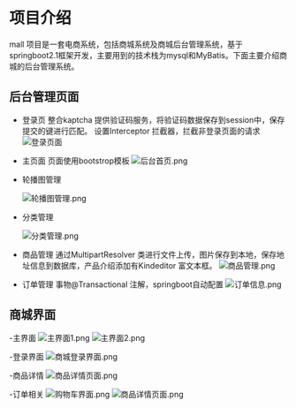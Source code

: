 # 项目介绍
mall 项目是一套电商系统，包括商城系统及商城后台管理系统，基于springboot2.1框架开发，主要用到的技术栈为mysql和MyBatis。下面主要介绍商城的后台管理系统。


## 后台管理页面



- 登录页
整合kaptcha 提供验证码服务，将验证码数据保存到session中，保存提交的键进行匹配。
设置Interceptor 拦截器，拦截非登录页面的请求
	![登录页面](https://i.loli.net/2020/05/25/ar6fBQVLIljDiKd.png)
	
- 主页面
页面使用bootstrop模板
	![后台首页.png](https://i.loli.net/2020/05/25/jORKzXB8onmP9Th.png)

- 轮播图管理

	![轮播图管理.png](https://i.loli.net/2020/05/25/DyQJHfZixY6juz5.png)
	

- 分类管理

	![分类管理.png](https://i.loli.net/2020/05/25/il7LQh5u3cZgjwM.png)

- 商品管理
通过MultipartResolver 类进行文件上传，图片保存到本地，保存地址信息到数据库，产品介绍添加有Kindeditor 富文本框。
	![商品管理.png](https://i.loli.net/2020/05/25/3C8o4SkEUHGzePK.png)

- 订单管理
事物@Transactional 注解，springboot自动配置
	![订单信息.png](https://i.loli.net/2020/05/25/za5B8HuGE3QWXMd.png)

## 商城界面

-主界面
	![主界面1.png](https://i.loli.net/2020/05/25/HyKfOz4tnTWM3Y5.png)
	![主界面2.png](https://i.loli.net/2020/05/25/1CN7OwI9XmBPdJ3.png)
	
-登录界面
	![商城登录界面.png](https://i.loli.net/2020/05/25/r1vRGPbDtcl7qpU.png)
	
-商品详情
	![商品详情页面.png](https://i.loli.net/2020/05/25/vsKMS4RBEfH67VQ.png)
	
-订单相关
	![购物车界面.png](https://i.loli.net/2020/05/25/2Swe8tgdLEXihNT.png)
	![商品详情页面.png](https://i.loli.net/2020/05/25/vsKMS4RBEfH67VQ.png)
	
